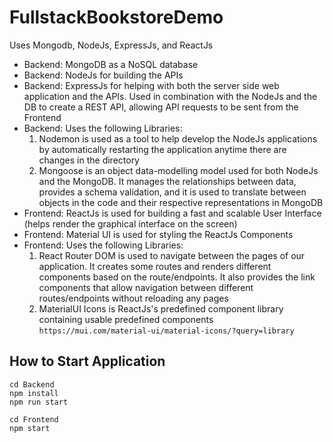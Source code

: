 # FullstackBookstoreDemo

Uses Mongodb, NodeJs, ExpressJs, and ReactJs 
- Backend: MongoDB as a NoSQL database 
- Backend: NodeJs for building the APIs
- Backend: ExpressJs for helping with both the server side web application and the APIs. Used in combination with the NodeJs and the DB to create a REST API, allowing API requests to be sent from the Frontend 
- Backend: Uses the following Libraries: 
    1. Nodemon is used as a tool to help develop the NodeJs applications by automatically restarting the application anytime there are changes in the directory
    2. Mongoose is an object data-modelling model used for both NodeJs and the MongoDB. It manages the relationships between data, provides a schema validation, and it is used to translate between objects in the code and their respective representations in MongoDB  
- Frontend: ReactJs is used for building a fast and scalable User Interface (helps render the graphical interface on the screen)
- Frontend: Material UI is used for styling the ReactJs Components 
- Frontend: Uses the following Libraries: 
    1. React Router DOM is used to navigate between the pages of our application. It creates some routes and renders different components based on the route/endpoints. It also provides the link components that allow navigation between different routes/endpoints without reloading any pages
    2. MaterialUI Icons is ReactJs's predefined component library containing usable predefined components 
    ```https://mui.com/material-ui/material-icons/?query=library```

## How to Start Application 
```
cd Backend 
npm install 
npm run start 

cd Frontend
npm start
```